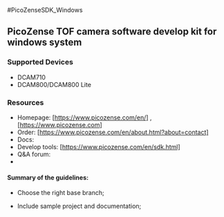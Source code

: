 #PicoZenseSDK_Windows

## PicoZense TOF camera software develop kit for windows system

### Supported Devices

- DCAM710
- DCAM800/DCAM800 Lite

### Resources

- Homepage: [https://www.picozense.com/en/] , [https://www.picozense.com]
- Order: [https://www.picozense.com/en/about.html?about=contact]
- Docs:
- Develop tools: [https://www.picozense.com/en/sdk.html]
- Q&A forum: 
- 

#### Summary of the guidelines:

- Choose the right base branch;

- Include sample project and documentation;

  
